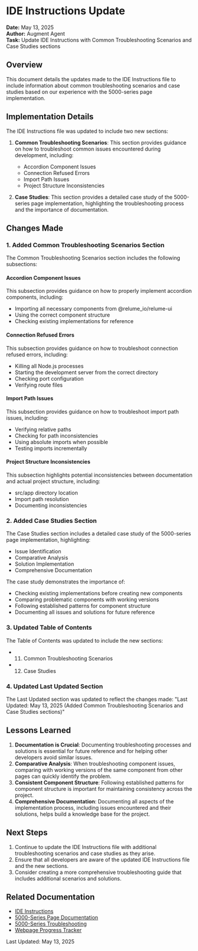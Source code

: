# IDE Instructions Update

**Date:** May 13, 2025  
**Author:** Augment Agent  
**Task:** Update IDE Instructions with Common Troubleshooting Scenarios and Case Studies sections

## Overview

This document details the updates made to the IDE Instructions file to include information about common troubleshooting scenarios and case studies based on our experience with the 5000-series page implementation.

## Implementation Details

The IDE Instructions file was updated to include two new sections:

1. **Common Troubleshooting Scenarios**: This section provides guidance on how to troubleshoot common issues encountered during development, including:
   - Accordion Component Issues
   - Connection Refused Errors
   - Import Path Issues
   - Project Structure Inconsistencies

2. **Case Studies**: This section provides a detailed case study of the 5000-series page implementation, highlighting the troubleshooting process and the importance of documentation.

## Changes Made

### 1. Added Common Troubleshooting Scenarios Section

The Common Troubleshooting Scenarios section includes the following subsections:

#### Accordion Component Issues

This subsection provides guidance on how to properly implement accordion components, including:
- Importing all necessary components from @relume_io/relume-ui
- Using the correct component structure
- Checking existing implementations for reference

#### Connection Refused Errors

This subsection provides guidance on how to troubleshoot connection refused errors, including:
- Killing all Node.js processes
- Starting the development server from the correct directory
- Checking port configuration
- Verifying route files

#### Import Path Issues

This subsection provides guidance on how to troubleshoot import path issues, including:
- Verifying relative paths
- Checking for path inconsistencies
- Using absolute imports when possible
- Testing imports incrementally

#### Project Structure Inconsistencies

This subsection highlights potential inconsistencies between documentation and actual project structure, including:
- src/app directory location
- Import path resolution
- Documenting inconsistencies

### 2. Added Case Studies Section

The Case Studies section includes a detailed case study of the 5000-series page implementation, highlighting:
- Issue Identification
- Comparative Analysis
- Solution Implementation
- Comprehensive Documentation

The case study demonstrates the importance of:
- Checking existing implementations before creating new components
- Comparing problematic components with working versions
- Following established patterns for component structure
- Documenting all issues and solutions for future reference

### 3. Updated Table of Contents

The Table of Contents was updated to include the new sections:
- 11. Common Troubleshooting Scenarios
- 12. Case Studies

### 4. Updated Last Updated Section

The Last Updated section was updated to reflect the changes made:
"Last Updated: May 13, 2025 (Added Common Troubleshooting Scenarios and Case Studies sections)"

## Lessons Learned

1. **Documentation is Crucial**: Documenting troubleshooting processes and solutions is essential for future reference and for helping other developers avoid similar issues.
2. **Comparative Analysis**: When troubleshooting component issues, comparing with working versions of the same component from other pages can quickly identify the problem.
3. **Consistent Component Structure**: Following established patterns for component structure is important for maintaining consistency across the project.
4. **Comprehensive Documentation**: Documenting all aspects of the implementation process, including issues encountered and their solutions, helps build a knowledge base for the project.

## Next Steps

1. Continue to update the IDE Instructions file with additional troubleshooting scenarios and case studies as they arise.
2. Ensure that all developers are aware of the updated IDE Instructions file and the new sections.
3. Consider creating a more comprehensive troubleshooting guide that includes additional scenarios and solutions.

## Related Documentation

- [IDE Instructions](../../IDE%20Instructions/ide-instructions.md)
- [5000-Series Page Documentation](../pages/vinyl-siding/5000-series-page-documentation.md)
- [5000-Series Troubleshooting](./2025-05-13-5000-series-troubleshooting.md)
- [Webpage Progress Tracker](../tracking/webpage-progress-tracker.md)

Last Updated: May 13, 2025
